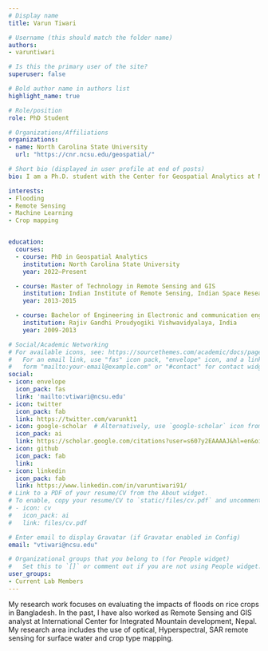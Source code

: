 ```yaml
---
# Display name
title: Varun Tiwari

# Username (this should match the folder name)
authors:
- varuntiwari

# Is this the primary user of the site?
superuser: false

# Bold author name in authors list
highlight_name: true

# Role/position
role: PhD Student

# Organizations/Affiliations
organizations:
- name: North Carolina State University
  url: "https://cnr.ncsu.edu/geospatial/"

# Short bio (displayed in user profile at end of posts)
bio: I am a Ph.D. student with the Center for Geospatial Analytics at North Carolina State University.   

interests:
- Flooding
- Remote Sensing
- Machine Learning
- Crop mapping


education:
  courses:
  - course: PhD in Geospatial Analytics 
    institution: North Carolina State University
    year: 2022–Present

  - course: Master of Technology in Remote Sensing and GIS
    institution: Indian Institute of Remote Sensing, Indian Space Research Organization, India
    year: 2013-2015

  - course: Bachelor of Engineering in Electronic and communication engineering
    institution: Rajiv Gandhi Proudyogiki Vishwavidyalaya, India
    year: 2009-2013

# Social/Academic Networking
# For available icons, see: https://sourcethemes.com/academic/docs/page-builder/#icons
#   For an email link, use "fas" icon pack, "envelope" icon, and a link in the
#   form "mailto:your-email@example.com" or "#contact" for contact widget.
social:
- icon: envelope
  icon_pack: fas
  link: 'mailto:vtiwari@ncsu.edu'
- icon: twitter
  icon_pack: fab
  link: https://twitter.com/varunkt1
- icon: google-scholar  # Alternatively, use `google-scholar` icon from `ai` icon pack
  icon_pack: ai
  link: https://scholar.google.com/citations?user=s607y2EAAAAJ&hl=en&oi=ao
- icon: github
  icon_pack: fab
  link: 
- icon: linkedin
  icon_pack: fab
  link: https://www.linkedin.com/in/varuntiwari91/
# Link to a PDF of your resume/CV from the About widget.
# To enable, copy your resume/CV to `static/files/cv.pdf` and uncomment the lines below.
# - icon: cv
#   icon_pack: ai
#   link: files/cv.pdf

# Enter email to display Gravatar (if Gravatar enabled in Config)
email: "vtiwari@ncsu.edu"

# Organizational groups that you belong to (for People widget)
#   Set this to `[]` or comment out if you are not using People widget.
user_groups:
- Current Lab Members
---
```


My research work focuses on evaluating the impacts of floods on rice crops in Bangladesh. In the past, I have also worked as Remote Sensing and GIS analyst at International Center for Integrated Mountain development, Nepal. My research area includes the use of optical, Hyperspectral, SAR remote sensing for surface water and crop type mapping.
